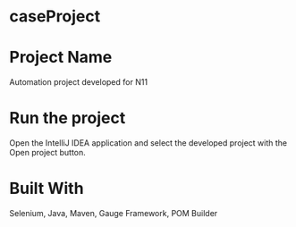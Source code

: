# caseProject
# Project Name
Automation project developed for N11
# Run the project
Open the IntelliJ IDEA application and select the developed project with the Open project button.
# Built With
Selenium, Java, Maven, Gauge Framework, POM Builder
